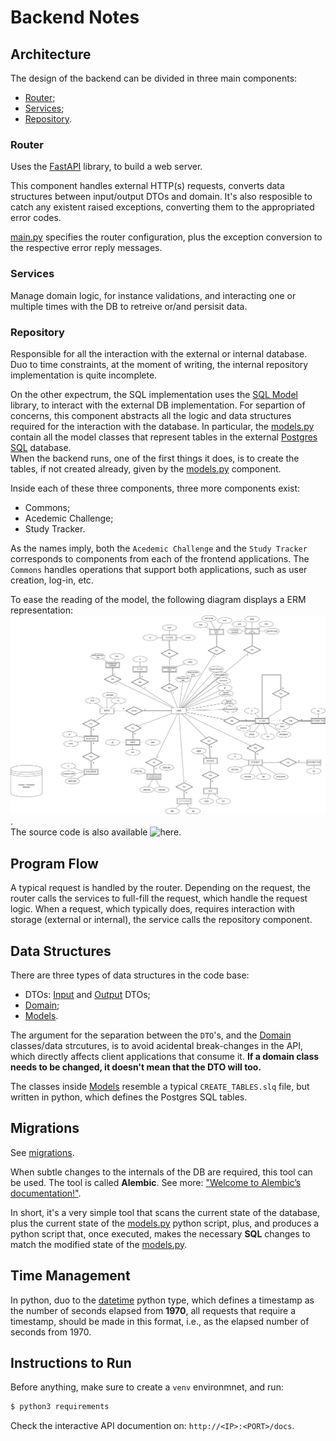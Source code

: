 # Backend Notes

## Architecture

The design of the backend can be divided in three main components:

- [Router](src/router);
- [Services](src/service);
- [Repository](src/repository).

### Router

Uses the [FastAPI](https://fastapi.tiangolo.com/) library, to build a web server.

This component handles external HTTP(s) requests, converts data structures between input/output DTOs and domain. It's also resposible to catch any existent raised exceptions, converting them to the appropriated error codes.

[main.py](src/main.py) specifies the router configuration, plus the exception conversion to the respective error reply messages.

### Services

Manage domain logic, for instance validations, and interacting one or multiple times with the DB to retreive or/and persisit data.

### Repository

Responsible for all the interaction with the external or internal database.
Duo to time constraints, at the moment of writing, the internal repository implementation is quite incomplete.

On the other expectrum, the SQL implementation uses the [SQL Model](https://sqlmodel.tiangolo.com/) library, to interact with the external DB implementation. For separtion of concerns, this component abstracts all the logic and data structures required for the interaction with the database. In particular, the [models.py](src/repository/sql/models/models.py) contain all the model classes that represent tables in the external [Postgres SQL](https://www.postgresql.org/) database.\
When the backend runs, one of the first things it does, is to create the tables, if not created already, given by the [models.py](src/repository/sql/models/models.py) component.

Inside each of these three components, three more components exist:

- Commons;
- Acedemic Challenge;
- Study Tracker.

As the names imply, both the `Acedemic Challenge` and the `Study Tracker` corresponds to components from each of the frontend applications. The `Commons` handles operations that support both applications, such as user creation, log-in, etc.

To ease the reading of the model, the following diagram displays a ERM representation: ![model.png](src/model.png).\
The source code is also available ![here](src/model.drawio.png).

## Program Flow

A typical request is handled by the router. Depending on the request, the router calls the services to full-fill the request, which handle the request logic. When a request, which typically does, requires interaction with storage (external or internal), the service calls the repository component.

## Data Structures

There are three types of data structures in the code base:

- DTOs: [Input](src/router/study_tracker/dtos/input_dtos.py) and [Output](src/router/study_tracker/dtos/output_dtos.py) DTOs;
- [Domain](src/domain);
- [Models](src/repository/sql/models/models.py).

The argument for the separation between the `DTO`'s, and the [Domain](src/domain) classes/data strcutures, is to avoid acidental break-changes in the API, which directly affects client applications that consume it. **If a domain class needs to be changed, it doesn't mean that the DTO will too.**

The classes inside [Models](src/repository/sql/models/models.py) resemble a typical `CREATE_TABLES.slq` file, but written in python, which defines the Postgres SQL tables.

## Migrations

See [migrations](src/migrations).

When subtle changes to the internals of the DB are required, this tool can be used. The tool is called **Alembic**. See more: ["Welcome to Alembic’s documentation!"](https://alembic.sqlalchemy.org/en/latest/).

In short, it's a very simple tool that scans the current state of the database, plus the current state of the [models.py](src/repository/sql/models/models.py) python script, plus, and produces a python script that, once executed, makes the necessary **SQL** changes to match the modified state of the [models.py](src/repository/sql/models/models.py).

## Time Management

In python, duo to the [datetime](https://docs.python.org/3/library/datetime.html) python type, which defines a timestamp as the number of seconds elapsed from **1970**, all requests that require a timestamp, should be made in this format, i.e., as the elapsed number of seconds from 1970.

## Instructions to Run

Before anything, make sure to create a `venv` environmnet, and run:

```bash
$ python3 requirements
```

Check the interactive API documention on: `http://<IP>:<PORT>/docs`.